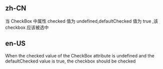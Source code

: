 ## zh-CN

当 CheckBox 中属性 checked 值为 undefined,defaultChecked 值为 true ,该 checkbox 应该被选中

## en-US

When the checked value of the CheckBox attribute is undefined and the defaultChecked value is true, the checkbox should be checked
